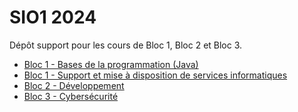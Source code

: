 # SIO1 2024
Dépôt support pour les cours de Bloc 1, Bloc 2 et Bloc 3.

- [Bloc 1 - Bases de la programmation (Java)](java/README.md)
- [Bloc 1 - Support et mise à disposition de services informatiques](supdispo/README.md)
- [Bloc 2 - Développement](slam2/README.md)
- [Bloc 3 - Cybersécurité](cs1/README.md)
